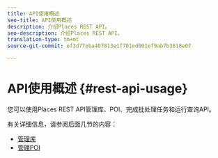 ```yaml
---
title: API使用概述
seo-title: API使用概述
description: 介绍Places REST API。
seo-description: 介绍Places REST API。
translation-type: tm+mt
source-git-commit: ef3d77eba407013e1f701ed001ef9ab7b3818e07

---
```



# API使用概述 {#rest-api-usage}

您可以使用Places REST API管理库、POI、完成批处理任务和运行查询API。

有关详细信息，请参阅后面几节的内容：

* [管理库](/help/places-rest-apis/api-usage/manage-libraries/manage-libraries.md)
* [管理POI](/help/places-rest-apis/api-usage/manage-pois/manage-pois.md)
